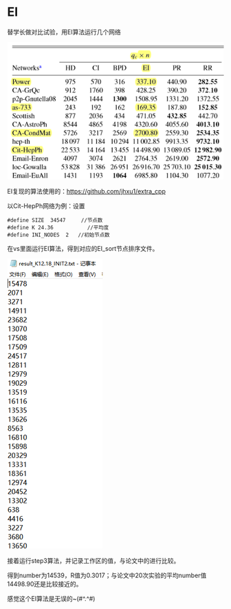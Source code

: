 # EI
替学长做对比试验，用EI算法运行几个网络

![Optimization](https://github.com/SummerLove2333/EI/blob/master/img/aa.png)

EI复现的算法使用的：https://github.com/jhxu1/extra_cpp

以Cit-HepPh网络为例：设置
```
#define SIZE  34547     //节点数
#define K 24.36           //平均度
#define INI_NODES  2   //初始节点数
```

在vs里面运行EI算法，得到对应的EI_sort节点排序文件。

![排序结果](https://github.com/SummerLove2333/EI/blob/master/img/sort.png)

接着运行step3算法，并记录工作区的值，与论文中的进行比较。

得到number为14539，R值为0.3017；与论文中20次实验的平均number值14498.90还是比较接近的。

感觉这个EI算法是无误的~(#^.^#)
